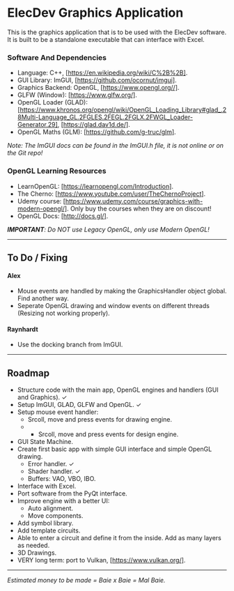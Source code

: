 # ElecDev Graphics Application

This is the graphics application that is to be used with the ElecDev software.  It is built to be a standalone executable that can interface with Excel.

### Software And Dependencies

* Language: C++, [https://en.wikipedia.org/wiki/C%2B%2B].  
* GUI Library: ImGUI, [https://github.com/ocornut/imgui].  
* Graphics Backend: OpenGL, [https://www.opengl.org//].  
* GLFW (Window): [https://www.glfw.org/].  
* OpenGL Loader (GLAD): [https://www.khronos.org/opengl/wiki/OpenGL_Loading_Library#glad_.28Multi-Language_GL.2FGLES.2FEGL.2FGLX.2FWGL_Loader-Generator.29], [https://glad.dav1d.de/].
* OpenGL Maths (GLM): [https://github.com/g-truc/glm].

*Note: The ImGUI docs can be found in the ImGUI.h file, it is not online or on the Git repo!*

### OpenGL Learning Resources

* LearnOpenGL: [https://learnopengl.com/Introduction].
* The Cherno: [https://www.youtube.com/user/TheChernoProject].
* Udemy course: [https://www.udemy.com/course/graphics-with-modern-opengl/].  Only buy the courses when they are on discount!
* OpenGL Docs: [http://docs.gl/].

***IMPORTANT**: Do NOT use Legacy OpenGL, only use Modern OpenGL!*

---

## To Do / Fixing

#### Alex
* Mouse events are handled by making the GraphicsHandler object global.  Find another way.
* Seperate OpenGL drawing and window events on different threads (Resizing not working properly).

#### Raynhardt 
* Use the docking branch from ImGUI.

---

## Roadmap

* Structure code with the main app, OpenGL engines and handlers (GUI and Graphics). ✓
* Setup ImGUI, GLAD, GLFW and OpenGL. ✓
* Setup mouse event handler:
  * Srcoll, move and press events for drawing engine.
  * * Srcoll, move and press events for design engine.
* GUI State Machine.
* Create first basic app with simple GUI interface and simple OpenGL drawing.
  * Error handler. ✓
  * Shader handler. ✓
  * Buffers: VAO, VBO, IBO.
* Interface with Excel.
* Port software from the PyQt interface.
* Improve engine with a better UI:
  * Auto alignment.
  * Move components.
* Add symbol library.
* Add template circuits.
* Able to enter a circuit and define it from the inside.  Add as many layers as needed.
* 3D Drawings.
* VERY long term: port to Vulkan, [https://www.vulkan.org/].

---

*Estimated money to be made = Baie x Baie = Mal Baie.*
